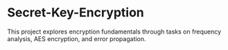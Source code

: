 # Secret-Key-Encryption
This project explores encryption fundamentals through tasks on frequency analysis, AES encryption, and error propagation.
